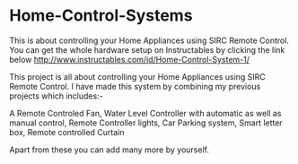 # Home-Control-Systems
This is about controlling your Home Appliances using SIRC Remote Control. You can get the whole hardware setup on Instructables by clicking the link below http://www.instructables.com/id/Home-Control-System-1/

This project is all about controlling your Home Appliances using SIRC Remote Control. I have made this system by combining my previous projects which includes:- 

A Remote Controled Fan, Water Level Controller with automatic as well as manual control, Remote Controller lights, Car Parking system, Smart letter box, Remote controlled Curtain

Apart from these you can add many more by yourself. 
